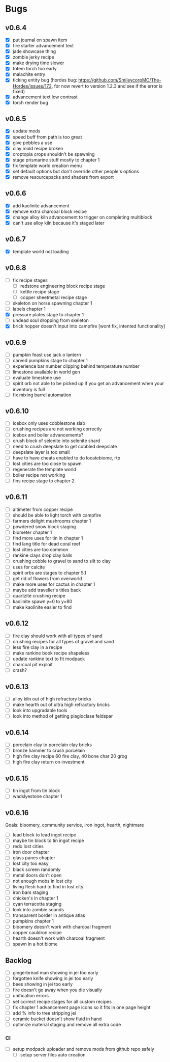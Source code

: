 # Bugs

## v0.6.4

- [x] put journal on spawn item
- [x] fire starter advancement text
- [x] jade showcase thing
- [x] zombie jerky recipe
- [x] make drying time slower
- [x] totem torch too early
- [x] malachite entry
- [x] ticking entity bug (hordes bug: https://github.com/SmileycorpMC/The-Hordes/issues/172, for now revert to version 1.2.3 and see if the error is fixed)
- [x] advancement text low contrast
- [x] torch render bug

## v0.6.5

- [x] update mods
- [x] speed buff from path is too great
- [x] give pebbles a use
- [x] clay mold recipe broken
- [x] croptopia crops shouldn't be spawning
- [x] stage prismarine stuff mostly to chapter 1
- [x] fix template world creation menu
- [x] set default options but don't override other people's options
- [x] remove resourcepacks and shaders from export

## v0.6.6

- [x] add kaolinite advancement
- [x] remove extra charcoal block recipe
- [x] change alloy kiln advancement to trigger on completing multiblock
- [x] can't use alloy kiln because it's staged later

## v0.6.7

- [x] template world not loading

## v0.6.8

- [ ] fix recipe stages
  - [ ] redstone engineering block recipe stage
  - [ ] kettle recipe stage
  - [ ] copper sheetmetal recipe stage
- [ ] skeleton on horse spawning chapter 1
- [ ] labels chapter 1
- [x] pressure plates stage to chapter 1
- [ ] undead soul dropping from skeleton
- [x] brick hopper doesn't input into campfire [wont fix, intented functionality]

## v0.6.9

- [ ] pumpkin feast use jack o lantern
- [ ] carved pumpkins stage to chapter 1
- [ ] experience bar number clipping behind temperature number
- [ ] limestone available in world gen
- [ ] evaluate limestone use
- [ ] spirit orb not able to be picked up if you get an advancement when your inventory is full
- [ ] fix mixing barrel automation

## v0.6.10

- [ ] icebox only uses cobblestone slab
- [ ] crushing recipes are not working correctly
- [ ] icebox and boiler advancements?
- [ ] crush block of selenite into selenite shard
- [ ] need to crush deepslate to get cobbled deepslate
- [ ] deepslate layer is too small
- [ ] have to have cheats enabled to do locatebiome, rtp
- [ ] lost cities are too close to spawn
- [ ] regenerate the template world
- [ ] boiler recipe not working
- [ ] fins recipe stage to chapter 2

## v0.6.11

- [ ] altimeter from copper recipe
- [ ] should be able to light torch with campfire
- [ ] farmers delight mushrooms chapter 1
- [ ] powdered snow block staging
- [ ] biometer chapter 1
- [ ] find more uses for tin in chapter 1
- [ ] find lang title for dead coral reef
- [ ] lost cities are too common
- [ ] rankine clays drop clay balls
- [ ] crushing cobble to gravel to sand to silt to clay
- [ ] uses for calcite
- [ ] spirit orbs are stages to chapter 5.1
- [ ] get rid of flowers from overworld
- [ ] make more uses for cactus in chapter 1
- [ ] maybe add traveller's titles back
- [ ] quartzite crushing recipe
- [ ] kaolinite spawn y=0 to y=80
- [ ] make kaolinite easier to find

## v0.6.12

- [ ] fire clay should work with all types of sand
- [ ] crushing recipes for all types of gravel and sand
- [ ] less fire clay in a recipe
- [ ] make rankine book recipe shapeless
- [ ] update rankine text to fit modpack
- [ ] charcoal pit exploit
- [ ] crash?

## v0.6.13

- [ ] alloy kiln out of high refractory bricks
- [ ] make hearth out of ultra high refractory bricks
- [ ] look into upgradable tools
- [ ] look into method of getting plagioclase feldspar

## v0.6.14

- [ ] porcelain clay to porcelain clay bricks
- [ ] bronze hammer to crush porcelain
- [ ] high fire clay recipe 60 fire clay, 40 bone char 20 grog
- [ ] high fire clay return on investment

## v0.6.15

- [ ] tin ingot from tin block
- [ ] wadslyestone chapter 1

## v0.6.16

Goals: bloomery, community service, iron ingot, hearth, nightmare

- [ ] lead block to lead ingot recipe
- [ ] maybe tin block to tin ingot recipe
- [ ] redo lost cities
- [ ] iron door chapter
- [ ] glass panes chapter
- [ ] lost city too easy
- [ ] black screen randomly
- [ ] metal doors don't open
- [ ] not enough mobs in lost city
- [ ] living flesh hard to find in lost city
- [ ] iron bars staging
- [ ] chicken's in chapter 1
- [ ] cyan terracotta staging
- [ ] look into zombie sounds
- [ ] transparent border in antique atlas
- [ ] pumpkins chapter 1
- [ ] bloomery doesn't work with charcoal fragment
- [ ] copper cauldron recipe
- [ ] hearth doesn't work with charcoal fragment
- [ ] spawn in a hot biome

## Backlog

- [ ] gingerbread man showing in jei too early
- [ ] forgotten knife showing in jei too early
- [ ] bees showing in jei too early
- [ ] fire doesn't go away when you die visually
- [ ] unification errors
- [ ] set correct recipe stages for all custom recipes
- [ ] fix chapter 1 advancement page icons so it fits in one page height
- [ ] add % info to tree stripping jei
- [ ] ceramic bucket doesn't show fluid in hand
- [ ] optimize material staging and remove all extra code

### CI

- [ ] setup modpack uploader and remove mods from github repo safely
  - [ ] setup server files auto creation
